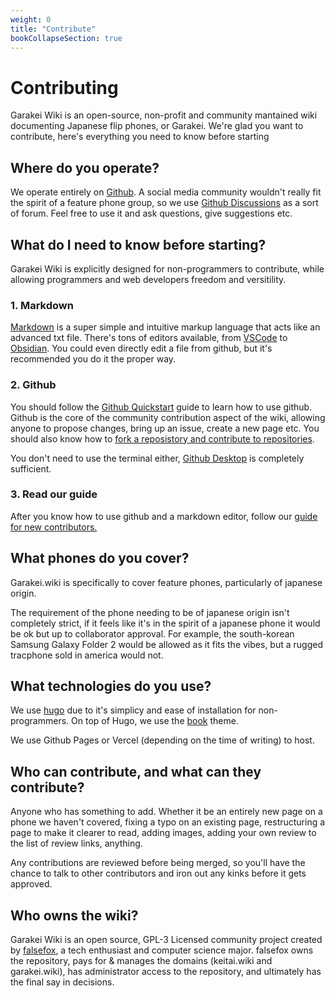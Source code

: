 ```yaml
---
weight: 0
title: "Contribute"
bookCollapseSection: true
---
```

# Contributing
Garakei Wiki is an open-source, non-profit and community mantained wiki documenting Japanese flip phones, or Garakei. We're glad you want to contribute, here's everything you need to know before starting

## Where do you operate?
We operate entirely on [Github](https://github.com/). A social media community wouldn't really fit the spirit of a feature phone group, so we use [Github Discussions](https://github.com/false-fox/garakei-wiki/discussions) as a sort of forum. Feel free to use it and ask questions, give suggestions etc.

## What do I need to know before starting?
Garakei Wiki is explicitly designed for non-programmers to contribute, while allowing programmers and web developers freedom and versitility.

### 1. Markdown
[Markdown](https://www.markdownguide.org/) is a super simple and intuitive markup language that acts like an advanced txt file. There's tons of editors available, from [VSCode](https://code.visualstudio.com/) to [Obsidian](https://obsidian.md/). You could even directly edit a file from github, but it's recommended you do it the proper way.

### 2. Github
You should follow the [Github Quickstart](https://docs.github.com/en/get-started/quickstart) guide to learn how to use github. Github is the core of the community contribution aspect of the wiki, allowing anyone to propose changes, bring up an issue, create a new page etc. You should also know how to [fork a reposistory and contribute to repositories](https://docs.github.com/en/pull-requests/collaborating-with-pull-requests/working-with-forks/fork-a-repo).

You don't need to use the terminal either, [Github Desktop](https://desktop.github.com/) is completely sufficient. 

### 3. Read our guide

After you know how to use github and a markdown editor, follow our [guide for new contributors.](/content/en/contribute/yourfirstpr/)

## What phones do you cover?
Garakei.wiki is specifically to cover feature phones, particularly of japanese origin. 

The requirement of the phone needing to be of japanese origin isn't completely strict, if it feels like it's in the spirit of a japanese phone it would be ok but up to collaborator approval. For example, the south-korean Samsung Galaxy Folder 2 would be allowed as it fits the vibes, but a rugged tracphone sold in america would not.

## What technologies do you use?
We use [hugo](https://gohugo.io/) due to it's simplicy and ease of installation for non-programmers. On top of Hugo, we use the [book](https://themes.gohugo.io/themes/hugo-book/) theme.

We use Github Pages or Vercel (depending on the time of writing) to host.

## Who can contribute, and what can they contribute?
Anyone who has something to add. Whether it be an entirely new page on a phone we haven't covered, fixing a typo on an existing page, restructuring a page to make it clearer to read, adding images, adding your own review to the list of review links, anything.

Any contributions are reviewed before being merged, so you'll have the chance to talk to other contributors and iron out any kinks before it gets approved. 

## Who owns the wiki?
Garakei Wiki is an open source, GPL-3 Licensed community project created by [falsefox](https://falsefox.dev), a tech enthusiast and computer science major. falsefox owns the repository, pays for & manages the domains (keitai.wiki and garakei.wiki), has administrator access to the repository, and ultimately has the final say in decisions.
